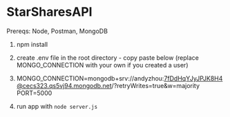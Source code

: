 # StarSharesAPI

Prereqs: Node, Postman, MongoDB


1. npm install

2. create .env file in the root directory - copy paste below (replace MONGO_CONNECTION with your own if you created a user)

3. MONGO_CONNECTION=mongodb+srv://andyzhou:7fDdHqYJyJPJK8H4@cecs323.qs5vj94.mongodb.net/?retryWrites=true&w=majority
   PORT=5000

4. run app with ```node server.js```